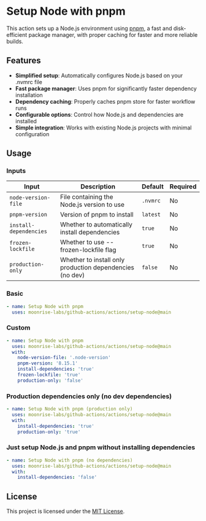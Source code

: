 # Setup Node with pnpm

This action sets up a Node.js environment using [pnpm](https://pnpm.io/), a fast and disk-efficient package manager, with proper caching for faster and more reliable builds.

## Features

- **Simplified setup**: Automatically configures Node.js based on your .nvmrc file
- **Fast package manager**: Uses pnpm for significantly faster dependency installation
- **Dependency caching**: Properly caches pnpm store for faster workflow runs
- **Configurable options**: Control how Node.js and dependencies are installed
- **Simple integration**: Works with existing Node.js projects with minimal configuration

## Usage

### Inputs

| Input                  | Description                                              | Default  | Required |
| ---------------------- | -------------------------------------------------------- | -------- | -------- |
| `node-version-file`    | File containing the Node.js version to use               | `.nvmrc` | No       |
| `pnpm-version`         | Version of pnpm to install                               | `latest` | No       |
| `install-dependencies` | Whether to automatically install dependencies            | `true`   | No       |
| `frozen-lockfile`      | Whether to use --frozen-lockfile flag                    | `true`   | No       |
| `production-only`      | Whether to install only production dependencies (no dev) | `false`  | No       |

### Basic

```yaml
- name: Setup Node with pnpm
  uses: moonrise-labs/github-actions/actions/setup-node@main
```

### Custom

```yaml
- name: Setup Node with pnpm
  uses: moonrise-labs/github-actions/actions/setup-node@main
  with:
    node-version-file: '.node-version'
    pnpm-version: '8.15.1'
    install-dependencies: 'true'
    frozen-lockfile: 'true'
    production-only: 'false'
```

### Production dependencies only (no dev dependencies)

```yaml
- name: Setup Node with pnpm (production only)
  uses: moonrise-labs/github-actions/actions/setup-node@main
  with:
    install-dependencies: 'true'
    production-only: 'true'
```

### Just setup Node.js and pnpm without installing dependencies

```yaml
- name: Setup Node with pnpm (no dependencies)
  uses: moonrise-labs/github-actions/actions/setup-node@main
  with:
    install-dependencies: 'false'
```

## License

This project is licensed under the [MIT License](../../LICENSE).